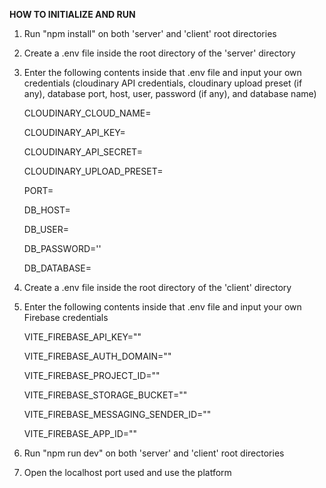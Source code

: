 **HOW TO INITIALIZE AND RUN**

1. Run "npm install" on both 'server' and 'client' root directories
2. Create a .env file inside the root directory of the 'server' directory
3. Enter the following contents inside that .env file and input your own credentials (cloudinary API credentials, cloudinary upload preset (if any), database port, host, user, password (if any), and database name)

    CLOUDINARY_CLOUD_NAME=
   
    CLOUDINARY_API_KEY=
   
    CLOUDINARY_API_SECRET=
   
    CLOUDINARY_UPLOAD_PRESET=
   
    PORT=
   
    DB_HOST=
   
    DB_USER=
   
    DB_PASSWORD=''
   
    DB_DATABASE=
   
4. Create a .env file inside the root directory of the 'client' directory
5. Enter the following contents inside that .env file and input your own Firebase credentials

     VITE_FIREBASE_API_KEY=""

     VITE_FIREBASE_AUTH_DOMAIN=""

     VITE_FIREBASE_PROJECT_ID=""

     VITE_FIREBASE_STORAGE_BUCKET=""

     VITE_FIREBASE_MESSAGING_SENDER_ID=""

     VITE_FIREBASE_APP_ID=""
    
6. Run "npm run dev" on both 'server' and 'client' root directories
7. Open the localhost port used and use the platform
